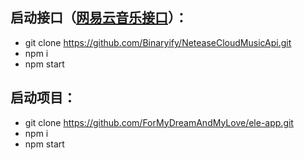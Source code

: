 

## 启动接口（[网易云音乐接口](NeteaseCloudMusicApi)）：
- git clone https://github.com/Binaryify/NeteaseCloudMusicApi.git
- npm i
- npm start


## 启动项目：
- git clone  https://github.com/ForMyDreamAndMyLove/ele-app.git
- npm i
- npm start

